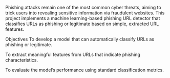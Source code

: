 Phishing attacks remain one of the most common cyber threats, aiming to trick users into revealing sensitive information via fraudulent websites. This project implements a machine learning-based phishing URL detector that classifies URLs as phishing or legitimate based on simple, extracted URL features.


Objectives
To develop a model that can automatically classify URLs as phishing or legitimate.

To extract meaningful features from URLs that indicate phishing characteristics.

To evaluate the model’s performance using standard classification metrics.


